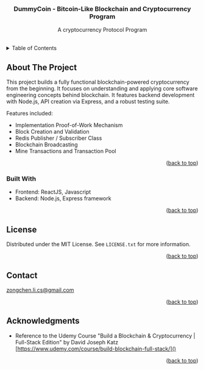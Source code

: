 <!-- PROJECT LOGO -->
<br />
<div align="center">


<h3 align="center"> DummyCoin - Bitcoin-Like Blockchain and Cryptocurrency Program</h3>

  <p align="center">
    A cryptocurrency Protocol Program
    <br />
    <br />
  </p>
</div>



<!-- TABLE OF CONTENTS -->
<details>
  <summary>Table of Contents</summary>
  <ol>
    <li>
      <a href="#about-the-project">About The Project</a>
      <ul>
        <li><a href="#built-with">Built With</a></li>
      </ul>
    </li>
    <li>
      <a href="#getting-started">Getting Started</a>
      <ul>
        <li><a href="#prerequisites">Prerequisites</a></li>
        <li><a href="#installation">Installation</a></li>
      </ul>
    </li>
    <li><a href="#usage">Usage</a></li>
    <li><a href="#roadmap">Roadmap</a></li>
    <li><a href="#contributing">Contributing</a></li>
    <li><a href="#license">License</a></li>
    <li><a href="#contact">Contact</a></li>
    <li><a href="#acknowledgments">Acknowledgments</a></li>
  </ol>
</details>



<!-- ABOUT THE PROJECT -->
## About The Project

This project builds a fully functional blockchain-powered cryptocurrency from the beginning. It focuses on understanding and applying core software engineering concepts behind blockchain. It features backend development with Node.js, API creation via Express, and a robust testing suite. 

Features included:
* Implementation Proof-of-Work Mechanism
* Block Creation and Validation
* Redis Publisher / Subscriber Class
* Blockchain Broadcasting
* Mine Transactions and Transaction Pool


<p align="right">(<a href="#readme-top">back to top</a>)</p>



### Built With

* Frontend: ReactJS, Javascript
* Backend: Node.js, Express framework
<p align="right">(<a href="#readme-top">back to top</a>)</p>



<!-- LICENSE -->
## License
Distributed under the MIT License. See `LICENSE.txt` for more information.
<p align="right">(<a href="#readme-top">back to top</a>)</p>



<!-- CONTACT -->
## Contact
zongchen.li.cs@gmail.com
<p align="right">(<a href="#readme-top">back to top</a>)</p>



<!-- ACKNOWLEDGMENTS -->
## Acknowledgments
* Reference to the Udemy Course "Build a Blockchain & Cryptocurrency | Full-Stack Edition" by David Joseph Katz [https://www.udemy.com/course/build-blockchain-full-stack/]()

<p align="right">(<a href="#readme-top">back to top</a>)</p>

